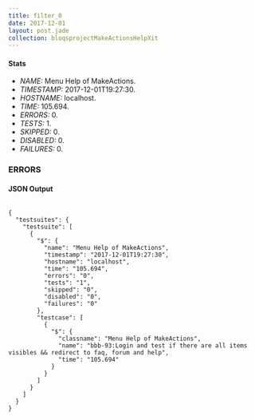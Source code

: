 ```yaml
---
title: filter_0
date: 2017-12-01
layout: post.jade
collection: bloqsprojectMakeActionsHelpXit
---
```


#### Stats
- *NAME:* Menu Help of MakeActions.
- *TIMESTAMP:* 2017-12-01T19:27:30.
- *HOSTNAME:* localhost.
- *TIME:* 105.694.
- *ERRORS:* 0.
- *TESTS:* 1.
- *SKIPPED:* 0.
- *DISABLED:* 0.
- *FAILURES:* 0.


### ERRORS


<h4>JSON Output</h4>
<pre><code class="language-json">
{
  "testsuites": {
    "testsuite": [
      {
        "$": {
          "name": "Menu Help of MakeActions",
          "timestamp": "2017-12-01T19:27:30",
          "hostname": "localhost",
          "time": "105.694",
          "errors": "0",
          "tests": "1",
          "skipped": "0",
          "disabled": "0",
          "failures": "0"
        },
        "testcase": [
          {
            "$": {
              "classname": "Menu Help of MakeActions",
              "name": "bbb-93:Login and test if there are all items visibles && redirect to faq, forum and help",
              "time": "105.694"
            }
          }
        ]
      }
    ]
  }
}
</code></pre>